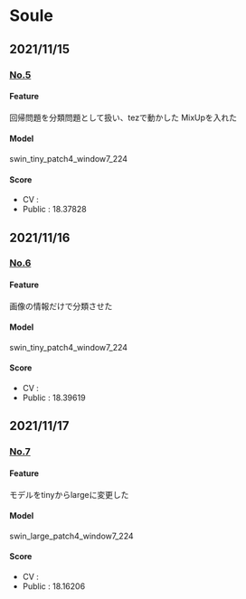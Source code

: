 # Soule

## 2021/11/15 
### [No.5](https://www.kaggle.com/soule50431/petfinder-no-5-inference?scriptVersionId=79935099)
#### Feature
回帰問題を分類問題として扱い、tezで動かした
MixUpを入れた
#### Model
swin_tiny_patch4_window7_224
#### Score
- CV : 
- Public : 18.37828


## 2021/11/16
### [No.6](https://www.kaggle.com/soule50431/petfinder-no-6-inference/notebook?scriptVersionId=80041165)
#### Feature
画像の情報だけで分類させた
#### Model
swin_tiny_patch4_window7_224
#### Score
- CV : 
- Public : 18.39619

## 2021/11/17
### [No.7](https://www.kaggle.com/soule50431/petfinder-no-7-inference?scriptVersionId=80128373)
#### Feature
モデルをtinyからlargeに変更した
#### Model
swin_large_patch4_window7_224
#### Score
- CV : 
- Public : 18.16206

<!-- ## 0000/00/00
### [No.]()
#### Feature
#### Model
#### Score
- CV : 
- Public :  -->
